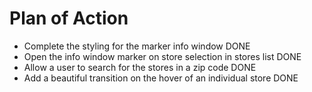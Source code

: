 # Plan of Action

- Complete the styling for the marker info window DONE
- Open the info window marker on store selection in stores list DONE
- Allow a user to search for the stores in a zip code DONE
- Add a beautiful transition on the hover of an individual store DONE
